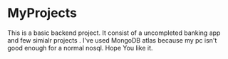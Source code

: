 # MyProjects
This is a basic backend project. It consist of a uncompleted banking app and few simialr projects . I've used MongoDB atlas because my pc isn't good enough for a normal nosql. Hope You like it.

